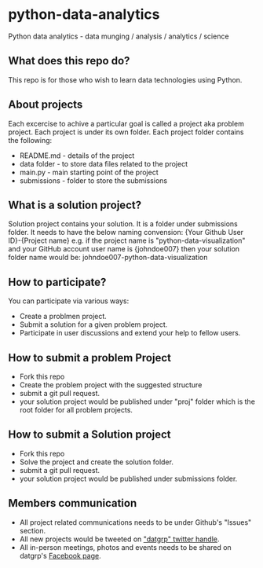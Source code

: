 # python-data-analytics
Python data analytics - data munging / analysis / analytics / science

## What does this repo do?
This repo is for those who wish to learn data technologies using Python.

## About projects
Each excercise to achive a particular goal is called a project aka problem project. Each project is under its own folder. Each project folder contains the following:
- README.md - details of the project
- data folder - to store data files related to the project
- main.py - main starting point of the project
- submissions - folder to store the submissions

## What is a solution project?
Solution project contains your solution. It is a folder under submissions folder. It needs to have the below naming convension:
{Your Github User ID}-{Project name}
e.g. if the project name is "python-data-visualization" and your GitHub account user name is {johndoe007} then your solution folder name would be:
johndoe007-python-data-visualization

## How to participate?
You can participate via various ways:
- Create a problmen project.
- Submit a solution for a given problem project.
- Participate in user discussions and extend your help to fellow users.

## How to submit a problem Project
- Fork this repo
- Create the problem project with the suggested structure
- submit a git pull request.
- your solution project would be published under "proj" folder which is the root folder for all problem projects.

## How to submit a Solution project
- Fork this repo
- Solve the project and create the solution folder.
- submit a git pull request.
- your solution project would be published under submissions folder.

## Members communication
- All project related communications needs to be under Github's "Issues" section.
- All new projects would be tweeted on ["datgrp" twitter handle](https://twitter.com/datgrp).
- All in-person meetings, photos and events needs to be shared on datgrp's [Facebook page](https://www.facebook.com/groups/datgrp/).
